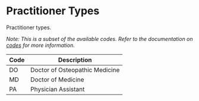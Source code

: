 # Practitioner Types

Practitioner types.

*Note: This is a subset of the available codes. Refer to the documentation on [codes](codes.md) for more information.*

| Code | Description |
| - | - |
| DO | Doctor of Osteopathic Medicine |
| MD | Doctor of Medicine |
| PA | Physician Assistant |
